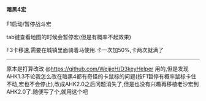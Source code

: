 #### 暗黑4宏

F1启动/暂停战斗宏

tab键查看地图的时候会暂停宏(但是有概率不起效果)

F3卡移速,需要在城镇里面骑着马使用.卡一次加50%,卡两次就满了

---
原本是打算改改 @https://github.com/WeijieH/D3keyHelper 用的,但是发现AHK1.3不论我怎么改在暗黑4都有奇怪的卡鼠标的问题(按F1暂停有概率鼠标卡住不动,宏也不会停止),改成AHK2.0之后问题消失了,但是也没有兴趣再移植老沙宏到AHK2.0了.随便写了个,就用这个吧
